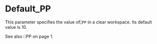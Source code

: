 # Default_PP

This parameter specifies the value of`⎕PP` in a clear workspace. Its default value is 10.

See also ⎕PP on page 1.
